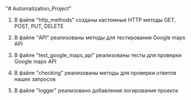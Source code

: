 "# Automatization_Project" 

1. В файле "http_methods" созданы кастомные HTTP методы GET, POST, PUT, DELETE

2. В файле "API" реализованы методы для тестирования Google maps API

3. В файле "test_google_maps_api" реализованы тесты для проверки Google maps API

4. В файле "checking" реализованы методы для проверки ответов наших запросов

5. В файле "logger" реализовано добавления логирования проекта

